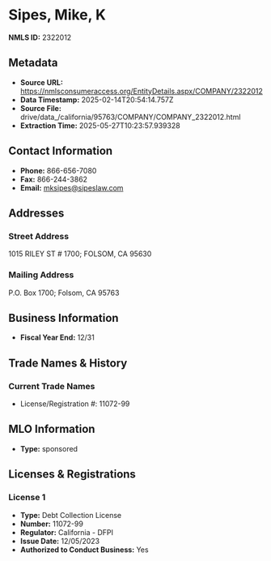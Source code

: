 # Sipes, Mike, K

**NMLS ID:** 2322012

## Metadata
- **Source URL:** https://nmlsconsumeraccess.org/EntityDetails.aspx/COMPANY/2322012
- **Data Timestamp:** 2025-02-14T20:54:14.757Z
- **Source File:** drive/data_/california/95763/COMPANY/COMPANY_2322012.html
- **Extraction Time:** 2025-05-27T10:23:57.939328

## Contact Information
- **Phone:** 866-656-7080
- **Fax:** 866-244-3862
- **Email:** mksipes@sipeslaw.com

## Addresses
### Street Address
1015 RILEY ST # 1700; FOLSOM, CA 95630

### Mailing Address
P.O. Box 1700; Folsom, CA 95763

## Business Information
- **Fiscal Year End:** 12/31

## Trade Names & History
### Current Trade Names
- License/Registration #: 11072-99

## MLO Information
- **Type:** sponsored

## Licenses & Registrations

### License 1
- **Type:** Debt Collection License
- **Number:** 11072-99
- **Regulator:** California - DFPI
- **Issue Date:** 12/05/2023
- **Authorized to Conduct Business:** Yes
